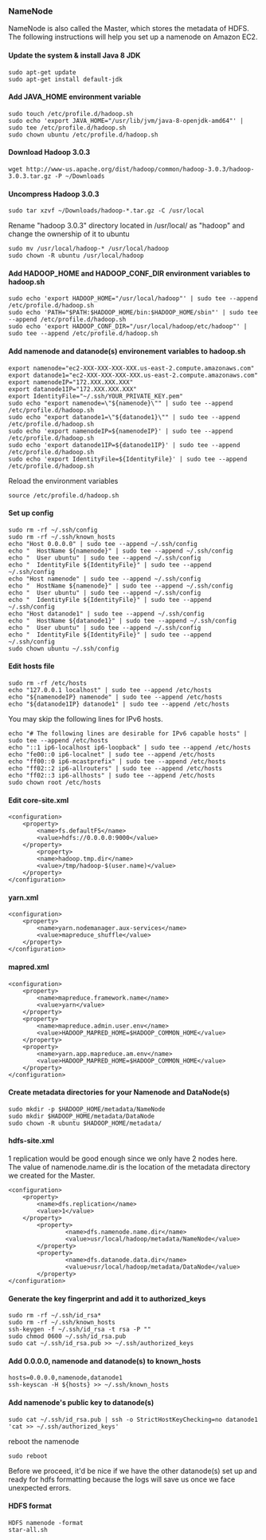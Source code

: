 ### NameNode
NameNode is also called the Master, which stores the metadata of HDFS.</br>
The following instructions will help you set up a namenode on Amazon EC2.</br>
#### Update the system & install Java 8 JDK
```
sudo apt-get update
sudo apt-get install default-jdk
```
#### Add JAVA_HOME environment variable
```
sudo touch /etc/profile.d/hadoop.sh
sudo echo 'export JAVA_HOME="/usr/lib/jvm/java-8-openjdk-amd64"' | sudo tee /etc/profile.d/hadoop.sh
sudo chown ubuntu /etc/profile.d/hadoop.sh
```
#### Download Hadoop 3.0.3
```
wget http://www-us.apache.org/dist/hadoop/common/hadoop-3.0.3/hadoop-3.0.3.tar.gz -P ~/Downloads
```
#### Uncompress Hadoop 3.0.3
```
sudo tar xzvf ~/Downloads/hadoop-*.tar.gz -C /usr/local
```
Rename "hadoop 3.0.3" directory located in /usr/local/ as "hadoop" and change the ownership of it to ubuntu
```
sudo mv /usr/local/hadoop-* /usr/local/hadoop
sudo chown -R ubuntu /usr/local/hadoop
```
#### Add HADOOP_HOME and HADOOP_CONF_DIR environment variables to hadoop.sh
```
sudo echo 'export HADOOP_HOME="/usr/local/hadoop"' | sudo tee --append /etc/profile.d/hadoop.sh
sudo echo 'PATH="$PATH:$HADOOP_HOME/bin:$HADOOP_HOME/sbin"' | sudo tee --append /etc/profile.d/hadoop.sh
sudo echo 'export HADOOP_CONF_DIR="/usr/local/hadoop/etc/hadoop"' | sudo tee --append /etc/profile.d/hadoop.sh
```
#### Add namenode and datanode(s) environement variables to hadoop.sh
```
export namenode="ec2-XXX-XXX-XXX-XXX.us-east-2.compute.amazonaws.com"
export datanode1="ec2-XXX-XXX-XXX-XXX.us-east-2.compute.amazonaws.com"
export namenodeIP="172.XXX.XXX.XXX"
export datanode1IP="172.XXX.XXX.XXX"
export IdentityFile="~/.ssh/YOUR_PRIVATE_KEY.pem"
sudo echo "export namenode=\"${namenode}\"" | sudo tee --append /etc/profile.d/hadoop.sh
sudo echo "export datanode1=\"${datanode1}\"" | sudo tee --append /etc/profile.d/hadoop.sh
sudo echo 'export namenodeIP=${namenodeIP}' | sudo tee --append /etc/profile.d/hadoop.sh
sudo echo 'export datanode1IP=${datanode1IP}' | sudo tee --append /etc/profile.d/hadoop.sh
sudo echo 'export IdentityFile=${IdentityFile}' | sudo tee --append /etc/profile.d/hadoop.sh

```
Reload the environment variables
```
source /etc/profile.d/hadoop.sh
```
#### Set up config
```
sudo rm -rf ~/.ssh/config
sudo rm -rf ~/.ssh/known_hosts
echo "Host 0.0.0.0" | sudo tee --append ~/.ssh/config
echo "  HostName ${namenode}" | sudo tee --append ~/.ssh/config
echo "  User ubuntu" | sudo tee --append ~/.ssh/config
echo "  IdentityFile ${IdentityFile}" | sudo tee --append ~/.ssh/config
echo "Host namenode" | sudo tee --append ~/.ssh/config
echo "  HostName ${namenode}" | sudo tee --append ~/.ssh/config
echo "  User ubuntu" | sudo tee --append ~/.ssh/config
echo "  IdentityFile ${IdentityFile}" | sudo tee --append ~/.ssh/config
echo "Host datanode1" | sudo tee --append ~/.ssh/config
echo "  HostName ${datanode1}" | sudo tee --append ~/.ssh/config
echo "  User ubuntu" | sudo tee --append ~/.ssh/config
echo "  IdentityFile ${IdentityFile}" | sudo tee --append ~/.ssh/config
sudo chown ubuntu ~/.ssh/config
```
#### Edit hosts file
```
sudo rm -rf /etc/hosts
echo "127.0.0.1 localhost" | sudo tee --append /etc/hosts
echo "${namenodeIP} namenode" | sudo tee --append /etc/hosts
echo "${datanode1IP} datanode1" | sudo tee --append /etc/hosts
```
You may skip the following lines for IPv6 hosts.
```
echo "# The following lines are desirable for IPv6 capable hosts" | sudo tee --append /etc/hosts
echo "::1 ip6-localhost ip6-loopback" | sudo tee --append /etc/hosts
echo "fe00::0 ip6-localnet" | sudo tee --append /etc/hosts
echo "ff00::0 ip6-mcastprefix" | sudo tee --append /etc/hosts
echo "ff02::2 ip6-allrouters" | sudo tee --append /etc/hosts
echo "ff02::3 ip6-allhosts" | sudo tee --append /etc/hosts
sudo chown root /etc/hosts
```
#### Edit core-site.xml
```
<configuration>
    <property>
        <name>fs.defaultFS</name>
        <value>hdfs://0.0.0.0:9000</value>
    </property>
        <property>
        <name>hadoop.tmp.dir</name>
        <value>/tmp/hadoop-$(user.name)</value>
    </property>
</configuration>
```
#### yarn.xml
```
<configuration>
    <property>
        <name>yarn.nodemanager.aux-services</name>
        <value>mapreduce_shuffle</value>
    </property>
</configuration>
```
#### mapred.xml
```
<configuration>
    <property>
        <name>mapreduce.framework.name</name>
        <value>yarn</value>
    </property>
    <property>
        <name>mapreduce.admin.user.env</name>
        <value>HADOOP_MAPRED_HOME=$HADOOP_COMMON_HOME</value>
    </property>
    <property>
        <name>yarn.app.mapreduce.am.env</name>
        <value>HADOOP_MAPRED_HOME=$HADOOP_COMMON_HOME</value>
    </property>
</configuration>
```
#### Create metadata directories for your Namenode and DataNode(s)
```
sudo mkdir -p $HADOOP_HOME/metadata/NameNode
sudo mkdir $HADOOP_HOME/metadata/DataNode
sudo chown -R ubuntu $HADOOP_HOME/metadata/
```
#### hdfs-site.xml
1 replication would be good enough since we only have 2 nodes here.</br>
The value of namenode.name.dir is the location of the metadata directory we created for the Master.  

```
<configuration>
    <property>
        <name>dfs.replication</name>
        <value>1</value>
    </property>
        <property>
                <name>dfs.namenode.name.dir</name>
                <value>usr/local/hadoop/metadata/NameNode</value>
        </property>
        <property>
                <name>dfs.datanode.data.dir</name>
                <value>usr/local/hadoop/metadata/DataNode</value>
        </property>
</configuration>
```
#### Generate the key fingerprint and add it to authorized_keys
```
sudo rm -rf ~/.ssh/id_rsa*
sudo rm -rf ~/.ssh/known_hosts
ssh-keygen -f ~/.ssh/id_rsa -t rsa -P ""
sudo chmod 0600 ~/.ssh/id_rsa.pub
sudo cat ~/.ssh/id_rsa.pub >> ~/.ssh/authorized_keys
```
#### Add 0.0.0.0, namenode and datanode(s) to known_hosts
```
hosts=0.0.0.0,namenode,datanode1
ssh-keyscan -H ${hosts} >> ~/.ssh/known_hosts
```
#### Add namenode's public key to datanode(s)
```
sudo cat ~/.ssh/id_rsa.pub | ssh -o StrictHostKeyChecking=no datanode1 'cat >> ~/.ssh/authorized_keys'
```
reboot the namenode
```
sudo reboot
```

Before we proceed, it'd be nice if we have the other datanode(s) set up and ready for hdfs formatting because the logs will save us once we face unexpected errors.

#### HDFS format
```
HDFS namenode -format
star-all.sh
```
